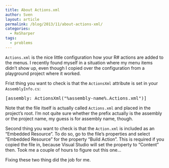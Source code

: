 ```yaml
---
title: About Actions.xml
author: Sven
layout: article
permalink: /blog/2013/11/about-actions-xml/
categories:
  - ReSharper
tags:
  - problems
---
```

`Actions.xml` is the nice little configuration how your R# actions are added to the menus. I recently found myself in a situation where my menu items didn&#8217;t show up, even though I copied over the configuration from a playground project where it worked.

Frist thing you want to check is that the `ActionsXml` attribute is set in your `AssemblyInfo.cs`:

<pre class="brush: csharp; title: ; notranslate" title="">[assembly: ActionsXml("%assembly-name%.Actions.xml")]</pre>

Note that the file itself is actually called `Actions.xml` and placed in the project&#8217;s root. I&#8217;m not quite sure whether the prefix actually is the assembly or the project name, my guess is for assembly name, though.

Second thing you want to check is that the `Action.xml` is included as an &#8220;Embedded Resource&#8221;. To do so, go to the file&#8217;s properties and select &#8220;Embedded Resource&#8221; for the property &#8220;Build Action&#8221;. This is required if you copied the file in, because Visual Studio will set the property to &#8220;Content&#8221; then. Took me a couple of hours to figure out this one&#8230;

Fixing these two thing did the job for me.